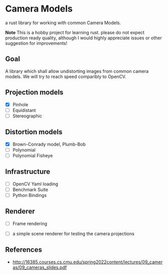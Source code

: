 # Camera Models 
a rust library for working with common Camera Models. 

**Note**
This is a hobby project for learning rust. please do not expect production ready quality, although I would highly appreciate issues or other suggestion for improvements!


## Goal
A library which shall allow undistorting images from common camera models. We will try to reach speed comparibly to OpenCV.


## Projection models
- [x] Pinhole 
- [ ] Equidistant
- [ ] Stereographic

## Distortion models
- [x] Brown-Conrady model, Plumb-Bob
- [ ] Polynomial
- [ ] Polynomial Fisheye

## Infrastructure
- [ ] OpenCV Yaml loading
- [ ] Benchmark Suite
- [ ] Python Bindings

## Renderer
- [ ] Frame rendering 
- [ ] a simple scene renderer for testing the camera projections


## References
- http://16385.courses.cs.cmu.edu/spring2022content/lectures/09_cameras/09_cameras_slides.pdf